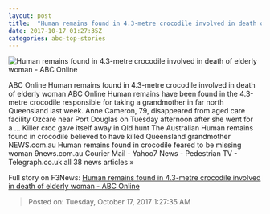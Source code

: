 ```yaml
---
layout: post
title:  "Human remains found in 4.3-metre crocodile involved in death of elderly woman - ABC Online"
date: 2017-10-17 01:27:35Z
categories: abc-top-stories
---
```


![Human remains found in 4.3-metre crocodile involved in death of elderly woman - ABC Online](http://www.abc.net.au/news/image/9044464-1x1-700x700.jpg)

ABC Online Human remains found in 4.3-metre crocodile involved in death of elderly woman ABC Online Human remains have been found in the 4.3-metre crocodile responsible for taking a grandmother in far north Queensland last week. Anne Cameron, 79, disappeared from aged care facility Ozcare near Port Douglas on Tuesday afternoon after she went for a ... Killer croc gave itself away in Qld hunt The Australian Human remains found in crocodile believed to have killed Queensland grandmother NEWS.com.au Human remains found in crocodile feared to be missing woman 9news.com.au Courier Mail - Yahoo7 News - Pedestrian TV - Telegraph.co.uk all 38 news articles »


Full story on F3News: [Human remains found in 4.3-metre crocodile involved in death of elderly woman - ABC Online](http://www.f3nws.com/n/EfYdy)

> Posted on: Tuesday, October 17, 2017 1:27:35 AM
